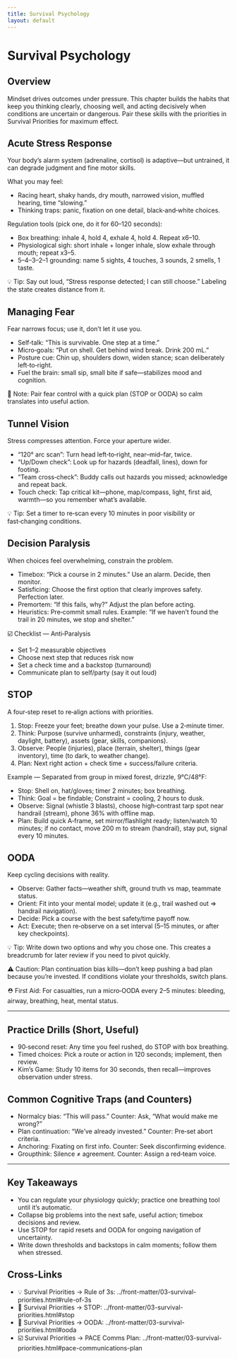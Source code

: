 ```yaml
---
title: Survival Psychology
layout: default
---
```


# Survival Psychology

## Overview
Mindset drives outcomes under pressure. This chapter builds the habits that keep you thinking clearly, choosing well, and acting decisively when conditions are uncertain or dangerous. Pair these skills with the priorities in Survival Priorities for maximum effect.

## Acute Stress Response
Your body’s alarm system (adrenaline, cortisol) is adaptive—but untrained, it can degrade judgment and fine motor skills.

What you may feel:
- Racing heart, shaky hands, dry mouth, narrowed vision, muffled hearing, time “slowing.”
- Thinking traps: panic, fixation on one detail, black‑and‑white choices.

Regulation tools (pick one, do it for 60–120 seconds):
- Box breathing: inhale 4, hold 4, exhale 4, hold 4. Repeat x6–10.
- Physiological sigh: short inhale + longer inhale, slow exhale through mouth; repeat x3–5.
- 5–4–3–2–1 grounding: name 5 sights, 4 touches, 3 sounds, 2 smells, 1 taste.

💡 Tip: Say out loud, “Stress response detected; I can still choose.” Labeling the state creates distance from it.

## Managing Fear
Fear narrows focus; use it, don’t let it use you.

- Self‑talk: “This is survivable. One step at a time.”
- Micro‑goals: “Put on shell. Get behind wind break. Drink 200 mL.”
- Posture cue: Chin up, shoulders down, widen stance; scan deliberately left‑to‑right.
- Fuel the brain: small sip, small bite if safe—stabilizes mood and cognition.

📝 Note: Pair fear control with a quick plan (STOP or OODA) so calm translates into useful action.

## Tunnel Vision
Stress compresses attention. Force your aperture wider.

- “120° arc scan”: Turn head left‑to‑right, near–mid–far, twice.
- “Up/Down check”: Look up for hazards (deadfall, lines), down for footing.
- “Team cross‑check”: Buddy calls out hazards you missed; acknowledge and repeat back.
- Touch check: Tap critical kit—phone, map/compass, light, first aid, warmth—so you remember what’s available.

💡 Tip: Set a timer to re‑scan every 10 minutes in poor visibility or fast‑changing conditions.

## Decision Paralysis
When choices feel overwhelming, constrain the problem.

- Timebox: “Pick a course in 2 minutes.” Use an alarm. Decide, then monitor.
- Satisficing: Choose the first option that clearly improves safety. Perfection later.
- Premortem: “If this fails, why?” Adjust the plan before acting.
- Heuristics: Pre‑commit small rules. Example: “If we haven’t found the trail in 20 minutes, we stop and shelter.”

☑️ Checklist — Anti‑Paralysis
- Set 1–2 measurable objectives
- Choose next step that reduces risk now
- Set a check time and a backstop (turnaround)
- Communicate plan to self/party (say it out loud)

## STOP
A four‑step reset to re‑align actions with priorities.

1) Stop: Freeze your feet; breathe down your pulse. Use a 2‑minute timer.
2) Think: Purpose (survive unharmed), constraints (injury, weather, daylight, battery), assets (gear, skills, companions).
3) Observe: People (injuries), place (terrain, shelter), things (gear inventory), time (to dark, to weather change).
4) Plan: Next right action + check time + success/failure criteria.

Example — Separated from group in mixed forest, drizzle, 9°C/48°F:
- Stop: Shell on, hat/gloves; timer 2 minutes; box breathing.
- Think: Goal = be findable; Constraint = cooling, 2 hours to dusk.
- Observe: Signal (whistle 3 blasts), choose high‑contrast tarp spot near handrail (stream), phone 36% with offline map.
- Plan: Build quick A‑frame, set mirror/flashlight ready; listen/watch 10 minutes; if no contact, move 200 m to stream (handrail), stay put, signal every 10 minutes.

## OODA
Keep cycling decisions with reality.

- Observe: Gather facts—weather shift, ground truth vs map, teammate status.
- Orient: Fit into your mental model; update it (e.g., trail washed out => handrail navigation).
- Decide: Pick a course with the best safety/time payoff now.
- Act: Execute; then re‑observe on a set interval (5–15 minutes, or after key checkpoints).

💡 Tip: Write down two options and why you chose one. This creates a breadcrumb for later review if you need to pivot quickly.

⚠️ Caution: Plan continuation bias kills—don’t keep pushing a bad plan because you’re invested. If conditions violate your thresholds, switch plans.

⛑️ First Aid: For casualties, run a micro‑OODA every 2–5 minutes: bleeding, airway, breathing, heat, mental status.

---

## Practice Drills (Short, Useful)
- 90‑second reset: Any time you feel rushed, do STOP with box breathing.
- Timed choices: Pick a route or action in 120 seconds; implement, then review.
- Kim’s Game: Study 10 items for 30 seconds, then recall—improves observation under stress.

## Common Cognitive Traps (and Counters)
- Normalcy bias: “This will pass.” Counter: Ask, “What would make me wrong?”
- Plan continuation: “We’ve already invested.” Counter: Pre‑set abort criteria.
- Anchoring: Fixating on first info. Counter: Seek disconfirming evidence.
- Groupthink: Silence ≠ agreement. Counter: Assign a red‑team voice.

---

## Key Takeaways
- You can regulate your physiology quickly; practice one breathing tool until it’s automatic.
- Collapse big problems into the next safe, useful action; timebox decisions and review.
- Use STOP for rapid resets and OODA for ongoing navigation of uncertainty.
- Write down thresholds and backstops in calm moments; follow them when stressed.

## Cross-Links
- 💡 Survival Priorities → Rule of 3s: ../front-matter/03-survival-priorities.html#rule-of-3s
- 📝 Survival Priorities → STOP: ../front-matter/03-survival-priorities.html#stop
- 📝 Survival Priorities → OODA: ../front-matter/03-survival-priorities.html#ooda
- ☑️ Survival Priorities → PACE Comms Plan: ../front-matter/03-survival-priorities.html#pace-communications-plan
